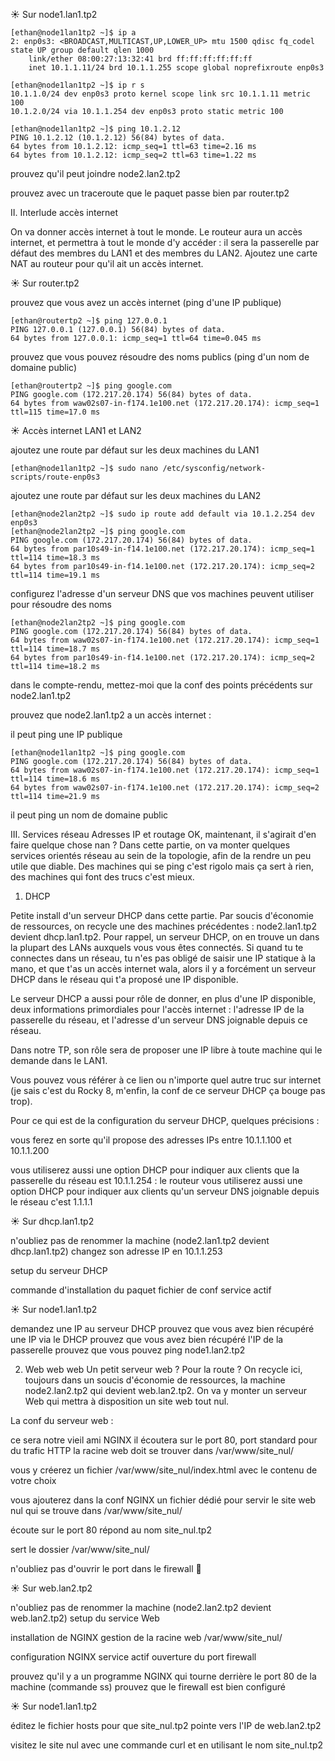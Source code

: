 ☀️ Sur node1.lan1.tp2

```
[ethan@node1lan1tp2 ~]$ ip a
2: enp0s3: <BROADCAST,MULTICAST,UP,LOWER_UP> mtu 1500 qdisc fq_codel state UP group default qlen 1000
    link/ether 08:00:27:13:32:41 brd ff:ff:ff:ff:ff:ff
    inet 10.1.1.11/24 brd 10.1.1.255 scope global noprefixroute enp0s3
```
```
[ethan@node1lan1tp2 ~]$ ip r s
10.1.1.0/24 dev enp0s3 proto kernel scope link src 10.1.1.11 metric 100
10.1.2.0/24 via 10.1.1.254 dev enp0s3 proto static metric 100
```
```
[ethan@node1lan1tp2 ~]$ ping 10.1.2.12
PING 10.1.2.12 (10.1.2.12) 56(84) bytes of data.
64 bytes from 10.1.2.12: icmp_seq=1 ttl=63 time=2.16 ms
64 bytes from 10.1.2.12: icmp_seq=2 ttl=63 time=1.22 ms
```


prouvez qu'il peut joindre node2.lan2.tp2

prouvez avec un traceroute que le paquet passe bien par router.tp2



II. Interlude accès internet

On va donner accès internet à tout le monde. Le routeur aura un accès internet, et permettra à tout le monde d'y accéder : il sera la passerelle par défaut des membres du LAN1 et des membres du LAN2.
Ajoutez une carte NAT au routeur pour qu'il ait un accès internet.

☀️ Sur router.tp2

prouvez que vous avez un accès internet (ping d'une IP publique)
```
[ethan@routertp2 ~]$ ping 127.0.0.1
PING 127.0.0.1 (127.0.0.1) 56(84) bytes of data.
64 bytes from 127.0.0.1: icmp_seq=1 ttl=64 time=0.045 ms
```
prouvez que vous pouvez résoudre des noms publics (ping d'un nom de domaine public)
```
[ethan@routertp2 ~]$ ping google.com
PING google.com (172.217.20.174) 56(84) bytes of data.
64 bytes from waw02s07-in-f174.1e100.net (172.217.20.174): icmp_seq=1 ttl=115 time=17.0 ms
```

☀️ Accès internet LAN1 et LAN2

ajoutez une route par défaut sur les deux machines du LAN1
```
[ethan@node1lan1tp2 ~]$ sudo nano /etc/sysconfig/network-scripts/route-enp0s3

```

ajoutez une route par défaut sur les deux machines du LAN2
```
[ethan@node2lan2tp2 ~]$ sudo ip route add default via 10.1.2.254 dev enp0s3
[ethan@node2lan2tp2 ~]$ ping google.com
PING google.com (172.217.20.174) 56(84) bytes of data.
64 bytes from par10s49-in-f14.1e100.net (172.217.20.174): icmp_seq=1 ttl=114 time=18.3 ms
64 bytes from par10s49-in-f14.1e100.net (172.217.20.174): icmp_seq=2 ttl=114 time=19.1 ms
```

configurez l'adresse d'un serveur DNS que vos machines peuvent utiliser pour résoudre des noms
```
[ethan@node2lan2tp2 ~]$ ping google.com
PING google.com (172.217.20.174) 56(84) bytes of data.
64 bytes from waw02s07-in-f174.1e100.net (172.217.20.174): icmp_seq=1 ttl=114 time=18.7 ms
64 bytes from par10s49-in-f14.1e100.net (172.217.20.174): icmp_seq=2 ttl=114 time=18.2 ms
```

dans le compte-rendu, mettez-moi que la conf des points précédents sur node2.lan1.tp2

prouvez que node2.lan1.tp2 a un accès internet :

il peut ping une IP publique
```
[ethan@node1lan1tp2 ~]$ ping google.com
PING google.com (172.217.20.174) 56(84) bytes of data.
64 bytes from waw02s07-in-f174.1e100.net (172.217.20.174): icmp_seq=1 ttl=114 time=18.6 ms
64 bytes from waw02s07-in-f174.1e100.net (172.217.20.174): icmp_seq=2 ttl=114 time=21.9 ms
```

il peut ping un nom de domaine public




III. Services réseau
Adresses IP et routage OK, maintenant, il s'agirait d'en faire quelque chose nan ?
Dans cette partie, on va monter quelques services orientés réseau au sein de la topologie, afin de la rendre un peu utile que diable. Des machines qui se ping c'est rigolo mais ça sert à rien, des machines qui font des trucs c'est mieux.

1. DHCP

Petite install d'un serveur DHCP dans cette partie. Par soucis d'économie de ressources, on recycle une des machines précédentes : node2.lan1.tp2 devient dhcp.lan1.tp2.
Pour rappel, un serveur DHCP, on en trouve un dans la plupart des LANs auxquels vous vous êtes connectés. Si quand tu te connectes dans un réseau, tu n'es pas obligé de saisir une IP statique à la mano, et que t'as un accès internet wala, alors il y a forcément un serveur DHCP dans le réseau qui t'a proposé une IP disponible.

Le serveur DHCP a aussi pour rôle de donner, en plus d'une IP disponible, deux informations primordiales pour l'accès internet : l'adresse IP de la passerelle du réseau, et l'adresse d'un serveur DNS joignable depuis ce réseau.

Dans notre TP, son rôle sera de proposer une IP libre à toute machine qui le demande dans le LAN1.

Vous pouvez vous référer à ce lien ou n'importe quel autre truc sur internet (je sais c'est du Rocky 8, m'enfin, la conf de ce serveur DHCP ça bouge pas trop).


Pour ce qui est de la configuration du serveur DHCP, quelques précisions :

vous ferez en sorte qu'il propose des adresses IPs entre 10.1.1.100 et 10.1.1.200

vous utiliserez aussi une option DHCP pour indiquer aux clients que la passerelle du réseau est 10.1.1.254 : le routeur
vous utiliserez aussi une option DHCP pour indiquer aux clients qu'un serveur DNS joignable depuis le réseau c'est 1.1.1.1



☀️ Sur dhcp.lan1.tp2

n'oubliez pas de renommer la machine (node2.lan1.tp2 devient dhcp.lan1.tp2)
changez son adresse IP en 10.1.1.253

setup du serveur DHCP

commande d'installation du paquet
fichier de conf
service actif



☀️ Sur node1.lan1.tp2

demandez une IP au serveur DHCP
prouvez que vous avez bien récupéré une IP via le DHCP
prouvez que vous avez bien récupéré l'IP de la passerelle
prouvez que vous pouvez ping node1.lan2.tp2



2. Web web web
Un petit serveur web ? Pour la route ?
On recycle ici, toujours dans un soucis d'économie de ressources, la machine node2.lan2.tp2 qui devient web.lan2.tp2. On va y monter un serveur Web qui mettra à disposition un site web tout nul.

La conf du serveur web :

ce sera notre vieil ami NGINX
il écoutera sur le port 80, port standard pour du trafic HTTP
la racine web doit se trouver dans /var/www/site_nul/

vous y créerez un fichier /var/www/site_nul/index.html avec le contenu de votre choix


vous ajouterez dans la conf NGINX un fichier dédié pour servir le site web nul qui se trouve dans /var/www/site_nul/

écoute sur le port 80
répond au nom site_nul.tp2

sert le dossier /var/www/site_nul/



n'oubliez pas d'ouvrir le port dans le firewall 🌼



☀️ Sur web.lan2.tp2

n'oubliez pas de renommer la machine (node2.lan2.tp2 devient web.lan2.tp2)
setup du service Web

installation de NGINX
gestion de la racine web /var/www/site_nul/

configuration NGINX
service actif
ouverture du port firewall


prouvez qu'il y a un programme NGINX qui tourne derrière le port 80 de la machine (commande ss)
prouvez que le firewall est bien configuré

☀️ Sur node1.lan1.tp2

éditez le fichier hosts pour que site_nul.tp2 pointe vers l'IP de web.lan2.tp2

visitez le site nul avec une commande curl et en utilisant le nom site_nul.tp2


